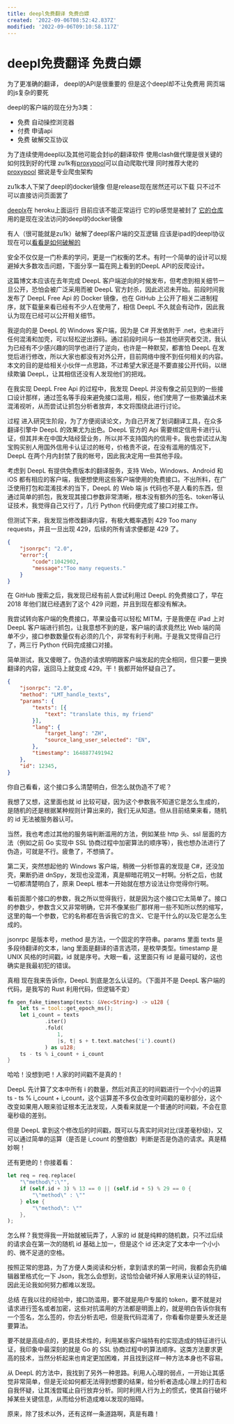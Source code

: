 ```yaml
---
title: deepl免费翻译 免费白嫖
created: '2022-09-06T08:52:42.837Z'
modified: '2022-09-06T09:10:58.117Z'
---
```


# deepl免费翻译 免费白嫖

为了更准确的翻译， deepl的API是很重要的
但是这个deepl却不让免费用 网页端的js复杂的要死

deepl的客户端的现在分为3类：
- 免费 自动操控浏览器
- 付费 申请api
- 免费 破解交互协议

为了连续使用deepl以及其他可能会封ip的翻译软件 使用clash做代理是很关键的 如何找到好的代理 zu1k有[proxypool](https://github.com/zu1k/proxypool)可以自动爬取代理 同时推荐大佬的[proxypool]() 据说是专业爬虫架构

zu1k本人下架了deepl的docker镜像 但是release现在居然还可以下载 只不过不可以直接访问页面罢了

[deeplx](https://deeplx.herokuapp.com/)在 heroku上面运行 目前应该不能正常运行 它的ip感觉是被封了 [它的仓库]()用的是现在没法访问的deepl的docker镜像

有人（很可能就是zu1k）破解了deepl客户端的交互逻辑 应该是ipad的deepl协议 现在可以[看看是如何破解的](https://mp.weixin.qq.com/s?__biz=MzI3NTEwOTA4OQ==&mid=2649181781&idx=1&sn=3591257c389292ed139692637181e70a&chksm=f31a2bdbc46da2cdf4e01b9f663eae934b53fcdb256193b8db0662a41522a31c8af6bca034d3&scene=126&&sessionid=0)


安全不仅仅是一门朴素的学问，更是一门权衡的艺术。有时一个简单的设计可以规避掉大多数攻击问题，下面分享一篇在网上看到的DeepL API的反爬设计。

这篇博文本应该在去年完成 DeepL 客户端逆向的时候发布，但考虑到相关细节一旦公开，恐怕会被广泛采用而被 DeepL 官方封杀，因此迟迟未开始。前段时间我发布了 DeepL Free Api 的 Docker 镜像，也在 GitHub 上公开了相关二进制程序，就下载量来看已经有不少人在使用了，相信 DeepL 不久就会有动作，因此我认为现在已经可以公开相关细节。

我逆向的是 DeepL 的 Windows 客户端，因为是 C# 开发依附于 .net，也未进行任何混淆和加壳，可以轻松逆出源码。通过前段时间与一些其他研究者交流，我认为已经有不少感兴趣的同学也进行了逆向，也许是一种默契，都害怕 DeepL 在发觉后进行修改，所以大家也都没有对外公开，目前网络中搜不到任何相关的内容。本文的目的是给相关小伙伴一点思路，不过希望大家还是不要直接公开代码，以继续欺骗 DeepL，让其相信还没有人发现他们的把戏。

在我实现 DeepL Free Api 的过程中，我发现 DeepL 并没有像之前见到的一些接口设计那样，通过签名等手段来避免接口滥用，相反，他们使用了一些欺骗战术来混淆视听，从而尝试让抓包分析者放弃，本文将围绕此进行讨论。

过程
进入研究生阶段，为了方便阅读论文，为自己开发了划词翻译工具，在众多翻译引擎中 DeepL 的效果尤为出色。DeepL 官方的 Api 需要绑定信用卡进行认证，但其并未在中国大陆经营业务，所以并不支持国内的信用卡。我也尝试过从淘宝购买别人用国外信用卡认证过的帐号，价格贵不说，在没有滥用的情况下，DeepL 在两个月内封禁了我的帐号，因此我决定用一些其他手段。

考虑到 DeepL 有提供免费版本的翻译服务，支持 Web，Windows、Android 和 iOS 都有相应的客户端，我便想使用这些客户端使用的免费接口。不出所料，在广泛使用打包和混淆技术的当下，DeepL 的 Web 端 js 代码也不是人看的东西，但通过简单的抓包，我发现其接口参数非常清晰，根本没有额外的签名、token等认证技术，我觉得自己又行了，几行 Python 代码便完成了接口对接工作。

但测试下来，我发现当修改翻译内容，有极大概率遇到 429 Too many requests，并且一旦出现 429，后续的所有请求便都是 429 了。
```json
{
    "jsonrpc": "2.0",
    "error":{
        "code":1042902,
        "message":"Too many requests."
    }
}
```

在 GitHub 搜索之后，我发现已经有前人尝试利用过 DeepL 的免费接口了，早在 2018 年他们就已经遇到了这个 429 问题，并且到现在都没有解决。

我尝试转向客户端的免费接口，苹果设备可以轻松 MITM，于是我便在 iPad 上对 DeepL 客户端进行抓包，让我意想不到的是，客户端的请求竟然比 Web 端的简单不少，接口参数数量仅有必须的几个，非常有利于利用。于是我又觉得自己行了，两三行 Python 代码完成接口对接。

简单测试，我又傻眼了。伪造的请求明明跟客户端发起的完全相同，但只要一更换翻译的内容，返回马上就变成 429。干！我都开始怀疑自己了。
```json
{
    "jsonrpc": "2.0",
    "method": "LMT_handle_texts",
    "params": {
        "texts": [{
            "text": "translate this, my friend"
        }],
        "lang": {
            "target_lang": "ZH",
            "source_lang_user_selected": "EN",
        },
        "timestamp": 1648877491942
    },
    "id": 12345,
}
```
你自己看看，这个接口多么清楚明白，但怎么就伪造不了呢？

我想了又想，这里面也就 id 比较可疑，因为这个参数我不知道它是怎么生成的，是随机的还是根据某种规则计算出来的，我们无从知道。但从目前结果来看，随机的 id 无法被服务器认可。

当然，我也考虑过其他的服务端判断滥用的方法，例如某些 http 头、ssl 层面的方法（例如之前 Go 实现中 SSL 协商过程中加密算法的顺序等），我也想办法进行了伪造，可就是不行。疲惫了，不想搞了。

第二天，突然想起他的 Windows 客户端，稍微一分析惊喜的发现是 C#，还没加壳，果断扔进 dnSpy，发现也没混淆，真是柳暗花明又一村啊。分析之后，也就一切都清楚明白了，原来 DeepL 根本一开始就在想方设法让你觉得你行啊。

看前面那个接口的参数，我之所以觉得我行，就是因为这个接口它太简单了。接口的参数少，参数含义又非常明确，它并不像某些厂那样用一些不知所以然的缩写，这里的每一个参数，它的名称都在告诉我它的含义、它是干什么的以及它是怎么生成的。

jsonrpc 是版本号，method 是方法，一个固定的字符串。params 里面 texts 是多段待翻译的文本，lang 里面是翻译的语言选项，是枚举类型。timestamp 是 UNIX 风格的时间戳，id 就是序号。大眼一看，这里面只有 id 是最可疑的，这也确实是我最初犯的错误。

真相 现在我来告诉你，DeepL 到底是怎么认证的。（下面并不是 DeepL 客户端的代码，是我写的 Rust 利用代码，但逻辑不变）

```rust
fn gen_fake_timestamp(texts: &Vec<String>) -> u128 {
    let ts = tool::get_epoch_ms();
    let i_count = texts
            .iter()
            .fold(
                1, 
                |s, t| s + t.text.matches('i').count()
            ) as u128;
    ts - ts % i_count + i_count
}
```

哈哈！没想到吧！人家的时间戳不是真的！

DeepL 先计算了文本中所有 i 的数量，然后对真正的时间戳进行一个小小的运算 ts - ts % i_count + i_count，这个运算差不多仅会改变时间戳的毫秒部分，这个改变如果用人眼来验证根本无法发现，人类看来就是一个普通的时间戳，不会在意毫秒级的差别。

但是 DeepL 拿到这个修改后的时间戳，既可以与真实时间对比(误差毫秒级)，又可以通过简单的运算（是否是 i_count 的整倍数）判断是否是伪造的请求。真是精妙啊！

还有更绝的！你接着看：

```rust
let req = req.replace(
    "\"method\":\"",
    if (self.id + 3) % 13 == 0 || (self.id + 5) % 29 == 0 {
        "\"method\" : \""
    } else {
        "\"method\": \""
    },
);
```

怎么样？我觉得我一开始就被玩弄了，人家的 id 就是纯粹的随机数，只不过后续的请求会在第一次的随机 id 基础上加一，但是这个 id 还决定了文本中一个小小的、微不足道的空格。

按照正常的思路，为了方便人类阅读和分析，拿到请求的第一时间，我都会先扔编辑器里格式化一下 Json，我怎么会想到，这恰恰会破坏掉人家用来认证的特征，因此无论我如何努力都难以发现。

总结
在我以往的经验中，接口防滥用，要不就是用户专属的 token，要不就是对请求进行签名或者加密，这些对抗滥用的方法都是明面上的，就是明白告诉你我有一个签名，怎么签的，你去分析去吧，但是我代码混淆了，你看看你是要头发还是要算法。

要不就是高级点的，更具技术性的，利用某些客户端特有的实现造成的特征进行认证，我印象中最深刻的就是 Go 的 SSL 协商过程中的算法顺序。这类方法要求更高的技术，当然分析起来也肯定更加困难，并且找到这样一种方法本身也不容易。

从 DeepL 的方法中，我找到了另外一种思路。利用人心理的弱点，一开始让其感觉非常简单，但是无论如何都无法得到想要的结果，给分析者造成心理上的打击和自我怀疑，让其浅尝辄止自行放弃分析。同时利用人行为上的惯式，使其自行破坏掉某些关键信息，从而给分析造成难以发现的阻碍。

原来，除了技术以外，还有这样一条道路啊，真是有趣！


